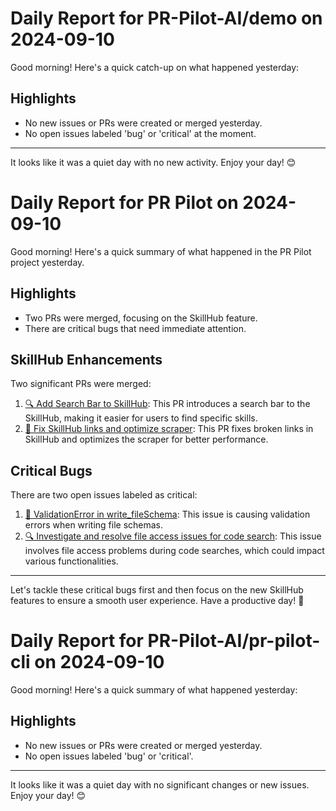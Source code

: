 # Daily Report for PR-Pilot-AI/demo on 2024-09-10

Good morning! Here's a quick catch-up on what happened yesterday:

## Highlights
- No new issues or PRs were created or merged yesterday.
- No open issues labeled 'bug' or 'critical' at the moment.

---

It looks like it was a quiet day with no new activity. Enjoy your day! 😊


# Daily Report for PR Pilot on 2024-09-10

Good morning! Here's a quick summary of what happened in the PR Pilot project yesterday.

## Highlights
- Two PRs were merged, focusing on the SkillHub feature.
- There are critical bugs that need immediate attention.

## SkillHub Enhancements
Two significant PRs were merged:
1. [🔍 Add Search Bar to SkillHub](https://github.com/PR-Pilot-AI/pr-pilot/pull/240): This PR introduces a search bar to the SkillHub, making it easier for users to find specific skills.
2. [🔧 Fix SkillHub links and optimize scraper](https://github.com/PR-Pilot-AI/pr-pilot/pull/239): This PR fixes broken links in SkillHub and optimizes the scraper for better performance.

## Critical Bugs
There are two open issues labeled as critical:
1. [🐛 ValidationError in write_fileSchema](https://github.com/PR-Pilot-AI/pr-pilot/issues/238): This issue is causing validation errors when writing file schemas.
2. [🔍 Investigate and resolve file access issues for code search](https://github.com/PR-Pilot-AI/pr-pilot/issues/229): This issue involves file access problems during code searches, which could impact various functionalities.

---

Let's tackle these critical bugs first and then focus on the new SkillHub features to ensure a smooth user experience. Have a productive day! 🚀


# Daily Report for PR-Pilot-AI/pr-pilot-cli on 2024-09-10

Good morning! Here's a quick summary of what happened yesterday:

## Highlights
- No new issues or PRs were created or merged yesterday.
- No open issues labeled 'bug' or 'critical'.

---

It looks like it was a quiet day with no significant changes or new issues. Enjoy your day! 😊


